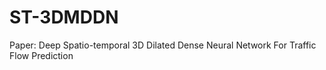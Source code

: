 # ST-3DMDDN
Paper: Deep Spatio-temporal 3D Dilated Dense Neural Network For Traffic Flow Prediction
